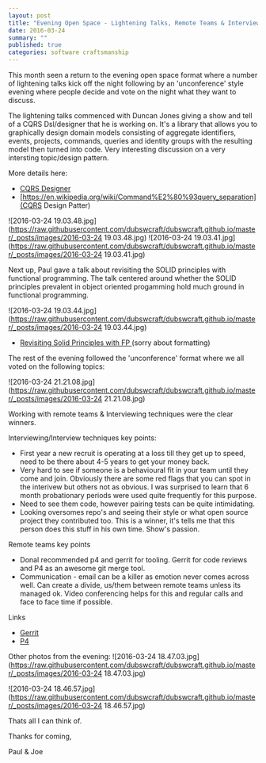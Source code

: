 ```yaml
---
layout: post
title: "Evening Open Space - Lightening Talks, Remote Teams & Interview Techniques"
date: 2016-03-24 
summary: ""
published: true
categories: software craftsmanship
---
```



This month seen a return to the evening open space format where a number of lightening talks kick off the night following by an 'unconference' style evening where people decide and vote on the night what they want to discuss.

The lightening talks commenced with Duncan Jones giving a show and tell of a CQRS Dsl/designer that he is working on. It's a library that allows you to graphically design domain models consisting of aggregate identifiers, events, projects, commands, queries and identity groups with the resulting model then turned into code. Very interesting discussion on a very intersting topic/design pattern. 



More details here:
- [CQRS Designer](http://www.codeproject.com/Articles/1062409/CQRS-designer)
- [https://en.wikipedia.org/wiki/Command%E2%80%93query_separation](CQRS Design Patter)

![2016-03-24 19.03.48.jpg](https://raw.githubusercontent.com/dubswcraft/dubswcraft.github.io/master/_posts/images/2016-03-24 19.03.48.jpg)
![2016-03-24 19.03.41.jpg](https://raw.githubusercontent.com/dubswcraft/dubswcraft.github.io/master/_posts/images/2016-03-24 19.03.41.jpg)

Next up, Paul gave a talk about revisiting the SOLID principles with functional programming. The talk centered around whether the SOLID principles prevalent in object oriented progamming hold much ground in functional programming. 

![2016-03-24 19.03.44.jpg](https://raw.githubusercontent.com/dubswcraft/dubswcraft.github.io/master/_posts/images/2016-03-24 19.03.44.jpg)

- [Revisiting Solid Principles with FP ](https://www.dropbox.com/s/ww9rxga54399zvt/index.html?dl=0)(sorry about formatting)

The rest of the evening followed the 'unconference' format where we all voted on the following topics:

![2016-03-24 21.21.08.jpg](https://raw.githubusercontent.com/dubswcraft/dubswcraft.github.io/master/_posts/images/2016-03-24 21.21.08.jpg)

Working with remote teams & Interviewing techniques were the clear winners.

Interviewing/Interview techniques key points:
- First year a new recruit is operating at a loss till they get up to speed, need to be there about 4-5 years to get your money back.
- Very hard to see if someone is a behavioural fit in your team until they come and join. Obviously there are some red flags that you can spot in the interivew but others not as obvious. I was surprised to learn that 6 month probationary periods were used quite frequently for this purpose. 
- Need to see them code, however pairing tests can be quite intimidating. 
- Looking oversomes repo's and seeing their style or what open source project they contributed too. This is a winner, it's tells me that this person does this stuff in his own time. Show's passion.

Remote teams key points
- Donal recommended p4 and gerrit for tooling. Gerrit for code reviews and P4 as an awesome git merge tool.
- Communication - email can be a killer as emotion never comes across well. Can create a divide, us/them between remote teams unless its managed ok. Video conferencing helps for this and regular calls and face to face time if possible.

Links
- [Gerrit](https://www.gerritcodereview.com/)
- [P4](https://www.perforce.com/perforce/doc.current/manuals/cmdref/p4_client.html)

Other photos from the evening:
![2016-03-24 18.47.03.jpg](https://raw.githubusercontent.com/dubswcraft/dubswcraft.github.io/master/_posts/images/2016-03-24 18.47.03.jpg)

![2016-03-24 18.46.57.jpg](https://raw.githubusercontent.com/dubswcraft/dubswcraft.github.io/master/_posts/images/2016-03-24 18.46.57.jpg)

Thats all I can think of. 

Thanks for coming, 

Paul & Joe



